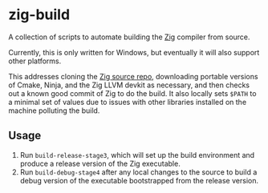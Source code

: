 # zig-build

A collection of scripts to automate building the [Zig](https://ziglang.org) compiler from source.

Currently, this is only written for Windows, but eventually it will also support other platforms.

This addresses cloning the [Zig source repo](https://github.com/ziglang/zig.git), downloading portable versions of Cmake, Ninja, and the Zig LLVM devkit as necessary, and then checks out a known good commit of Zig to do the build.  It also locally sets `$PATH` to a minimal set of values due to issues with other libraries installed on the machine polluting the build.

## Usage

1. Run `build-release-stage3`, which will set up the build environment and produce a release version of the Zig executable.
2. Run `build-debug-stage4` after any local changes to the source to build a debug version of the executable bootstrapped from the release version.
